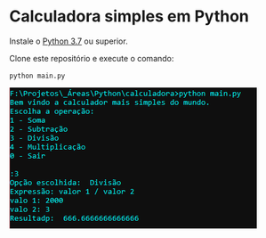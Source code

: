 # Calculadora simples em Python

Instale o <a href="https://www.python.org" target="_blank"> Python 3.7</a> ou superior.

Clone este repositório e execute o comando:

```
python main.py
```

<img src="readme/demo.png" />

